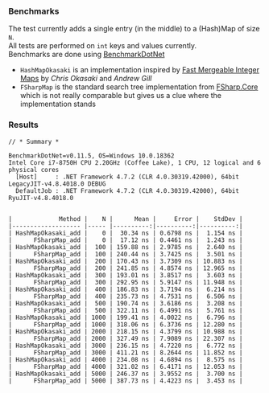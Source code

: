 ### Benchmarks

The test currently adds a single entry (in the middle) to a (Hash)Map of size `N`.   
All tests are performed on `int` keys and values currently.  
Benchmarks are done using [BenchmarkDotNet](https://github.com/dotnet/BenchmarkDotNet)

* `HashMapOkasaki` is an implementation inspired by [Fast Mergeable Integer Maps](http://ittc.ku.edu/~andygill/papers/IntMap98.pdf) by *Chris Okasaki* and *Andrew Gill*
* `FSharpMap` is the standard search tree implementation from [FSharp.Core](https://github.com/dotnet/fsharp/blob/master/src/fsharp/FSharp.Core/map.fs) which is not really comparable but gives us a clue where the implementation stands

### Results

```
// * Summary *

BenchmarkDotNet=v0.11.5, OS=Windows 10.0.18362
Intel Core i7-8750H CPU 2.20GHz (Coffee Lake), 1 CPU, 12 logical and 6 physical cores
  [Host]     : .NET Framework 4.7.2 (CLR 4.0.30319.42000), 64bit LegacyJIT-v4.8.4018.0 DEBUG
  DefaultJob : .NET Framework 4.7.2 (CLR 4.0.30319.42000), 64bit RyuJIT-v4.8.4018.0


|             Method |    N |      Mean |     Error |    StdDev |
|------------------- |----- |----------:|----------:|----------:|
| HashMapOkasaki_add |    0 |  30.34 ns | 0.6798 ns |  1.154 ns |
|      FSharpMap_add |    0 |  17.12 ns | 0.4461 ns |  1.243 ns |
| HashMapOkasaki_add |  100 | 159.88 ns | 2.9785 ns |  2.640 ns |
|      FSharpMap_add |  100 | 240.44 ns | 3.7425 ns |  3.501 ns |
| HashMapOkasaki_add |  200 | 170.43 ns | 3.7309 ns | 10.883 ns |
|      FSharpMap_add |  200 | 241.85 ns | 4.8574 ns | 12.965 ns |
| HashMapOkasaki_add |  300 | 193.01 ns | 3.8517 ns |  3.603 ns |
|      FSharpMap_add |  300 | 292.95 ns | 5.9147 ns | 11.948 ns |
| HashMapOkasaki_add |  400 | 186.83 ns | 3.7194 ns |  6.214 ns |
|      FSharpMap_add |  400 | 235.73 ns | 4.7531 ns |  6.506 ns |
| HashMapOkasaki_add |  500 | 190.74 ns | 3.6186 ns |  3.208 ns |
|      FSharpMap_add |  500 | 322.11 ns | 6.4991 ns |  5.761 ns |
| HashMapOkasaki_add | 1000 | 199.41 ns | 4.0022 ns |  6.796 ns |
|      FSharpMap_add | 1000 | 318.06 ns | 6.3736 ns | 12.280 ns |
| HashMapOkasaki_add | 2000 | 218.15 ns | 4.3799 ns | 10.988 ns |
|      FSharpMap_add | 2000 | 327.49 ns | 7.9089 ns | 22.307 ns |
| HashMapOkasaki_add | 3000 | 236.15 ns | 4.7220 ns |  6.772 ns |
|      FSharpMap_add | 3000 | 411.21 ns | 8.2644 ns | 11.852 ns |
| HashMapOkasaki_add | 4000 | 234.08 ns | 4.6894 ns |  8.575 ns |
|      FSharpMap_add | 4000 | 321.02 ns | 6.4171 ns | 12.053 ns |
| HashMapOkasaki_add | 5000 | 246.37 ns | 3.9552 ns |  3.700 ns |
|      FSharpMap_add | 5000 | 387.73 ns | 4.4223 ns |  3.453 ns |
```

